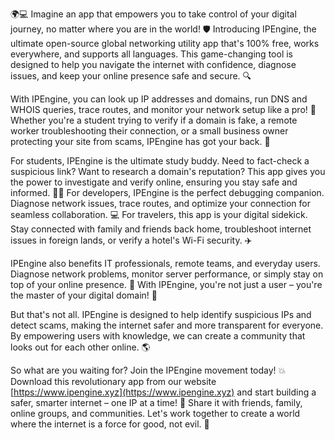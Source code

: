 🌍💻 Imagine an app that empowers you to take control of your digital journey, no matter where you are in the world! 🛡️ Introducing IPEngine, the ultimate open-source global networking utility app that's 100% free, works everywhere, and supports all languages. This game-changing tool is designed to help you navigate the internet with confidence, diagnose issues, and keep your online presence safe and secure. 🔍

With IPEngine, you can look up IP addresses and domains, run DNS and WHOIS queries, trace routes, and monitor your network setup like a pro! 📡 Whether you're a student trying to verify if a domain is fake, a remote worker troubleshooting their connection, or a small business owner protecting your site from scams, IPEngine has got your back. 🚀

For students, IPEngine is the ultimate study buddy. Need to fact-check a suspicious link? Want to research a domain's reputation? This app gives you the power to investigate and verify online, ensuring you stay safe and informed. 👨‍🎓 For developers, IPEngine is the perfect debugging companion. Diagnose network issues, trace routes, and optimize your connection for seamless collaboration. 💻 For travelers, this app is your digital sidekick. Stay connected with family and friends back home, troubleshoot internet issues in foreign lands, or verify a hotel's Wi-Fi security. ✈️

IPEngine also benefits IT professionals, remote teams, and everyday users. Diagnose network problems, monitor server performance, or simply stay on top of your online presence. 🏢 With IPEngine, you're not just a user – you're the master of your digital domain! 💪

But that's not all. IPEngine is designed to help identify suspicious IPs and detect scams, making the internet safer and more transparent for everyone. By empowering users with knowledge, we can create a community that looks out for each other online. 🌎

So what are you waiting for? Join the IPEngine movement today! 💥 Download this revolutionary app from our website [https://www.ipengine.xyz](https://www.ipengine.xyz) and start building a safer, smarter internet – one IP at a time! 🚀 Share it with friends, family, online groups, and communities. Let's work together to create a world where the internet is a force for good, not evil. 💖